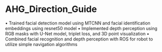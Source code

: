 # AHG_Direction_Guide

• Trained facial detection model using MTCNN and facial identification embeddings using resnet50 model
• Implemented depth perception using RGB masks with U-Net model, triplet loss, and 3D point visualization
• Combined facial recognition and depth perception with ROS for robot to utilize simple navigation algorithms
